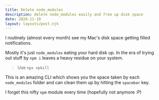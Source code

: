 ```yaml
---
title: Delete node_modules
description: delete node_modules easily and free up disk space
date: 2020-11-10
layout: layouts/post.njk
---
```


I routinely (almost every month) see my Mac's disk space getting filled notifications.

Mostly it's just `node_modules` eating your hard disk up. In the era of trying out stuff by `npm i` leaves a heavy residue on your system.

> Use `npx npkill`

This is an amazing CLI which shows you the space taken by each `node_modules` folder and can clean them up by hitting the `spacebar` key.

I forget this nifty `npm` module every time (hopefully not anymore :P)
